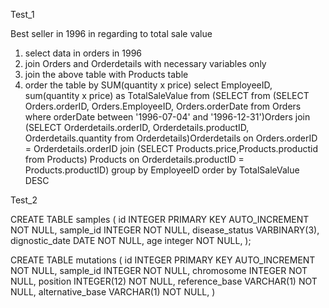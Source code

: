 
Test_1

Best seller in 1996 in regarding to total sale value
1) select data in orders in 1996  
2) join Orders and Orderdetails with necessary variables only
3) join the above table with Products table
4) order the table by SUM(quantity x price)
select EmployeeID, sum(quantity x price) as TotalSaleValue from 
(SELECT from (SELECT Orders.orderID, Orders.EmployeeID, Orders.orderDate from Orders 
where orderDate between '1996-07-04' and '1996-12-31')Orders
join (SELECT Orderdetails.orderID, Orderdetails.productID, Orderdetails.quantity from Orderdetails)Orderdetails 
on Orders.orderID = Orderdetails.orderID
join (SELECT  Products.price,Products.productid from Products) Products
on Orderdetails.productID = Products.productID) 
group by EmployeeID
order by TotalSaleValue DESC


Test_2

CREATE TABLE samples (
  id              INTEGER PRIMARY KEY AUTO_INCREMENT NOT NULL,
  sample_id       INTEGER NOT NULL,
  disease_status  VARBINARY(3), 
  dignostic_date  DATE    NOT NULL,
  age             integer NOT NULL,
  );

CREATE TABLE mutations (
  id               INTEGER PRIMARY KEY AUTO_INCREMENT NOT NULL,
  sample_id        INTEGER NOT NULL,
  chromosome       INTEGER NOT NULL,
  position         INTEGER(12) NOT NULL,
  reference_base   VARCHAR(1) NOT NULL,
  alternative_base VARCHAR(1) NOT NULL,
  )